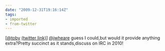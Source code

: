 ```yaml
---
date: "2009-12-31T19:16:14Z"
tags:
- imported
- from-twitter
---
```

\[[@toby](/twitter/#/toby) [(twitter link)](/twitter/#/jwheare/status/7244156670)\] [@jwheare](/twitter/#/jwheare) guess I could,but would it provide anything extra?Pretty succinct as it stands,discuss on IRC in 2010!
